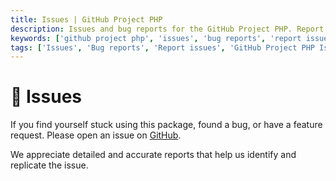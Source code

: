 ```yaml
---
title: Issues | GitHub Project PHP
description: Issues and bug reports for the GitHub Project PHP. Report issues and bugs for the GitHub Project PHP. Get the list of all issues available in the GitHub Project PHP.
keywords: ['github project php', 'issues', 'bug reports', 'report issues', 'issues for github project php']
tags: ['Issues', 'Bug reports', 'Report issues', 'GitHub Project PHP Issues', 'GitHub Project PHP Bug Reports', 'Support']
---
```


<head>
  <meta name="robots" content="index,follow" />
  <meta name="author" content="CSlant" />
</head>

# 📢 Issues

If you find yourself stuck using this package, found a bug, or have a feature request. Please open an issue on [GitHub](https://github.com/cslant/github-project-php/issues).

We appreciate detailed and accurate reports that help us identify and replicate the issue.
